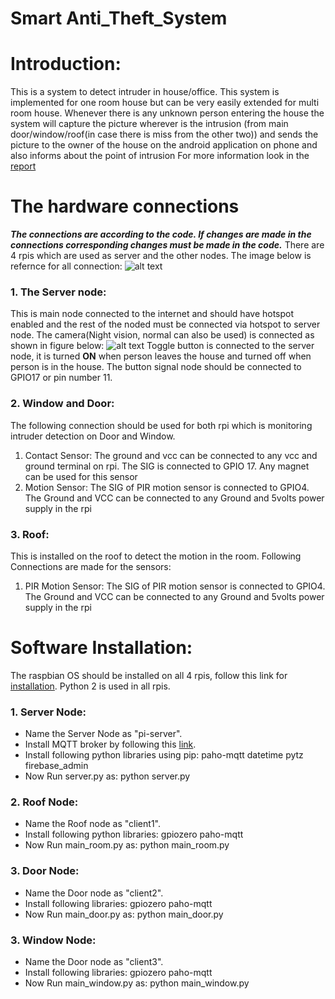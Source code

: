 # Smart Anti_Theft_System
# Introduction:
This is a system to detect intruder in house/office. This system is implemented for one room house but can be very easily extended for multi room house. Whenever there is any unknown person entering the house the system will capture the picture wherever is the intrusion (from main door/window/roof(in case there is miss from the other two)) and sends the picture to the owner of the house on the android application on phone and also informs about the point of intrusion
For more information look in the [report](https://github.com/Sharadd15/Anti_Theft_System/blob/master/IoT%20Project%20Report%20SAT%20system.pdf)

# The hardware connections
***The connections are according to the code. If changes are made in the connections corresponding changes must be made in the code.***
There are 4 rpis which are used as server and the other nodes. The image below is refernce for all connection:
![alt text](https://www.raspberrypi-spy.co.uk/wp-content/uploads/2012/06/Raspberry-Pi-GPIO-Header-with-Photo.png "rpi pin diagram")
### 1. The Server node:
This is main node connected to the internet and should have hotspot enabled and the rest of the noded must be connected via hotspot to server node. The camera(Night vision, normal can also be used) is connected as shown in figure below:
![alt text](https://dab1nmslvvntp.cloudfront.net/wp-content/uploads/2015/07/1436675540rpicamconnector.jpg "Camera connection")
Toggle  button is connected to the server node, it is turned **ON** when person leaves the house and turned off when person is in the house. The button signal node should be connected to GPIO17 or pin number 11.

### 2. Window and Door:
The following connection should be used for both rpi which is monitoring intruder detection on Door and Window. 
1. Contact Sensor: The ground and vcc can be connected to any vcc and ground terminal on rpi. The SIG is connected to GPIO 17. Any magnet can be used for this sensor
2. Motion Sensor: The SIG of PIR motion sensor is connected to GPIO4. The Ground and VCC can be connected to any Ground and 5volts power supply in the rpi

### 3. Roof:
This is installed on the roof to detect the motion in the room. Following Connections are made for the sensors:
1. PIR Motion Sensor: The SIG of PIR motion sensor is connected to GPIO4. The Ground and VCC can be connected to any Ground and 5volts power supply in the rpi

# Software Installation:
The raspbian OS should be installed on all 4 rpis, follow this link for [installation](https://thepi.io/how-to-install-raspbian-on-the-raspberry-pi/). Python 2 is used in all rpis.
### 1. Server Node: 
* Name the Server Node as "pi-server". 
* Install MQTT broker by following this [link](https://www.vultr.com/docs/how-to-install-mosquitto-mqtt-broker-server-on-ubuntu-16-04).
* Install following python libraries using pip:
paho-mqtt
datetime
pytz
firebase_admin
* Now Run server.py as:
    python server.py

### 2. Roof Node:
* Name the Roof node as "client1".
* Install following python libraries:
    gpiozero
    paho-mqtt
* Now Run main_room.py as:
    python main_room.py

### 3. Door Node:
* Name the Door node as "client2".
* Install following libraries:
    gpiozero
    paho-mqtt
* Now Run main_door.py as:
    python main_door.py

### 3. Window Node:
* Name the Door node as "client3".
* Install following libraries:
    gpiozero
    paho-mqtt
* Now Run main_window.py as:
    python main_window.py


